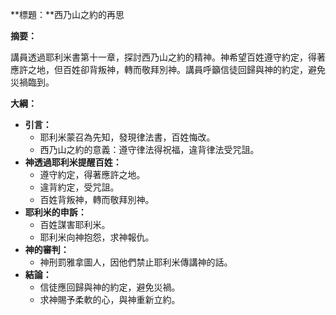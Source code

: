 **標題：**西乃山之約的再思

**摘要：**

講員透過耶利米書第十一章，探討西乃山之約的精神。神希望百姓遵守約定，得著應許之地，但百姓卻背叛神，轉而敬拜別神。講員呼籲信徒回歸與神的約定，避免災禍臨到。

**大綱：**

* **引言：**
    * 耶利米蒙召為先知，發現律法書，百姓悔改。
    * 西乃山之約的意義：遵守律法得祝福，違背律法受咒詛。
* **神透過耶利米提醒百姓：**
    * 遵守約定，得著應許之地。
    * 違背約定，受咒詛。
    * 百姓背叛神，轉而敬拜別神。
* **耶利米的申訴：**
    * 百姓謀害耶利米。
    * 耶利米向神抱怨，求神報仇。
* **神的審判：**
    * 神刑罰雅拿圖人，因他們禁止耶利米傳講神的話。
* **結論：**
    * 信徒應回歸與神的約定，避免災禍。
    * 求神賜予柔軟的心，與神重新立約。